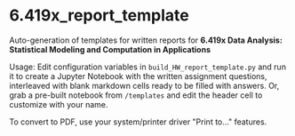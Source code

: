 # 6.419x_report_template
Auto-generation of templates for written reports for **6.419x Data Analysis: Statistical Modeling and Computation in Applications** 

Usage: Edit configuration variables in `build_HW_report_template.py` and run it to create a Jupyter Notebook with the written assignment questions, interleaved with blank markdown cells ready to be filled with answers.  Or, grab a pre-built notebook from `/templates` and edit the header cell to customize with your name.

To convert to PDF, use your system/printer driver "Print to..." features.
